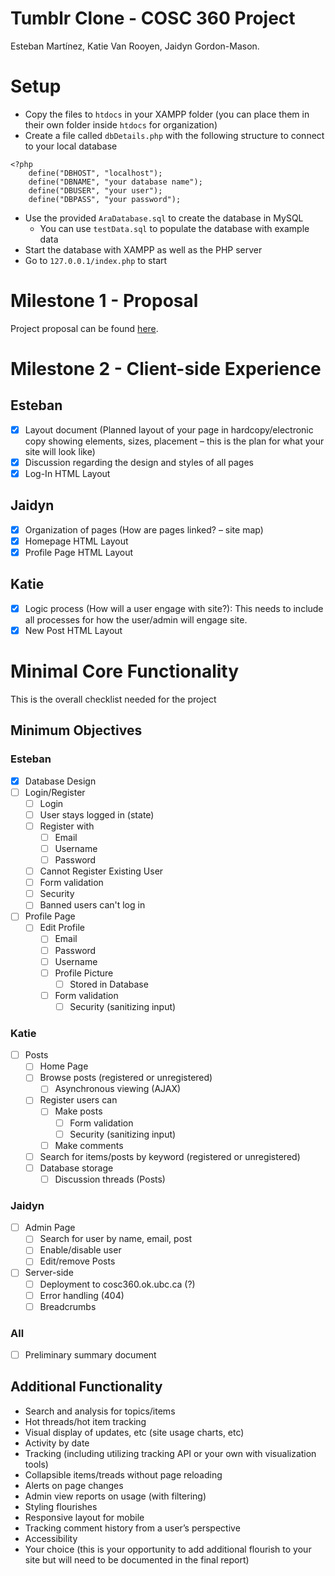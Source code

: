 # Tumblr Clone - COSC 360 Project

Esteban Martínez, Katie Van Rooyen, Jaidyn Gordon-Mason.

# Setup

-   Copy the files to `htdocs` in your XAMPP folder (you can place them in their own folder inside `htdocs` for organization)
-   Create a file called `dbDetails.php` with the following structure to connect to your local database

```
<?php
    define("DBHOST", "localhost");
    define("DBNAME", "your database name");
    define("DBUSER", "your user");
    define("DBPASS", "your password");
```

-   Use the provided `AraDatabase.sql` to create the database in MySQL
    -   You can use `testData.sql` to populate the database with example data
-   Start the database with XAMPP as well as the PHP server
-   Go to `127.0.0.1/index.php` to start

# Milestone 1 - Proposal

Project proposal can be found [here](./docs/Proposal.pdf).

# Milestone 2 - Client-side Experience

## Esteban

-   [x] Layout document (Planned layout of your page in hardcopy/electronic copy showing elements, sizes, placement – this is the plan for what your site will look like)
-   [x] Discussion regarding the design and styles of all pages
-   [x] Log-In HTML Layout

## Jaidyn

-   [x] Organization of pages (How are pages linked? – site map)
-   [x] Homepage HTML Layout
-   [x] Profile Page HTML Layout

## Katie

-   [x] Logic process (How will a user engage with site?): This needs to include all processes for how the user/admin will engage site.
-   [x] New Post HTML Layout

# Minimal Core Functionality

This is the overall checklist needed for the project

## Minimum Objectives

### Esteban

-   [x] Database Design
-   [ ] Login/Register
    -   [ ] Login
    -   [ ] User stays logged in (state)
    -   [ ] Register with
        -   [ ] Email
        -   [ ] Username
        -   [ ] Password
    -   [ ] Cannot Register Existing User
    -   [ ] Form validation
    -   [ ] Security
    -   [ ] Banned users can't log in
-   [ ] Profile Page
    -   [ ] Edit Profile
        -   [ ] Email
        -   [ ] Password
        -   [ ] Username
        -   [ ] Profile Picture
            -   [ ] Stored in Database
        -   [ ] Form validation
            -   [ ] Security (sanitizing input)

### Katie

-   [ ] Posts
    -   [ ] Home Page
    -   [ ] Browse posts (registered or unregistered)
        -   [ ] Asynchronous viewing (AJAX)
    -   [ ] Register users can
        -   [ ] Make posts
            -   [ ] Form validation
            -   [ ] Security (sanitizing input)
        -   [ ] Make comments
    -   [ ] Search for items/posts by keyword (registered or unregistered)
    -   [ ] Database storage
        -   [ ] Discussion threads (Posts)

### Jaidyn

-   [ ] Admin Page
    -   [ ] Search for user by name, email, post
    -   [ ] Enable/disable user
    -   [ ] Edit/remove Posts
-   [ ] Server-side
    -   [ ] Deployment to cosc360.ok.ubc.ca (?)
    -   [ ] Error handling (404)
    -   [ ] Breadcrumbs

### All

-   [ ] Preliminary summary document

## Additional Functionality

-   Search and analysis for topics/items
-   Hot threads/hot item tracking
-   Visual display of updates, etc (site usage charts, etc)
-   Activity by date
-   Tracking (including utilizing tracking API or your own with visualization tools)
-   Collapsible items/treads without page reloading
-   Alerts on page changes
-   Admin view reports on usage (with filtering)
-   Styling flourishes
-   Responsive layout for mobile
-   Tracking comment history from a user’s perspective
-   Accessibility
-   Your choice (this is your opportunity to add additional flourish to your site but will need to be documented in the final report)
